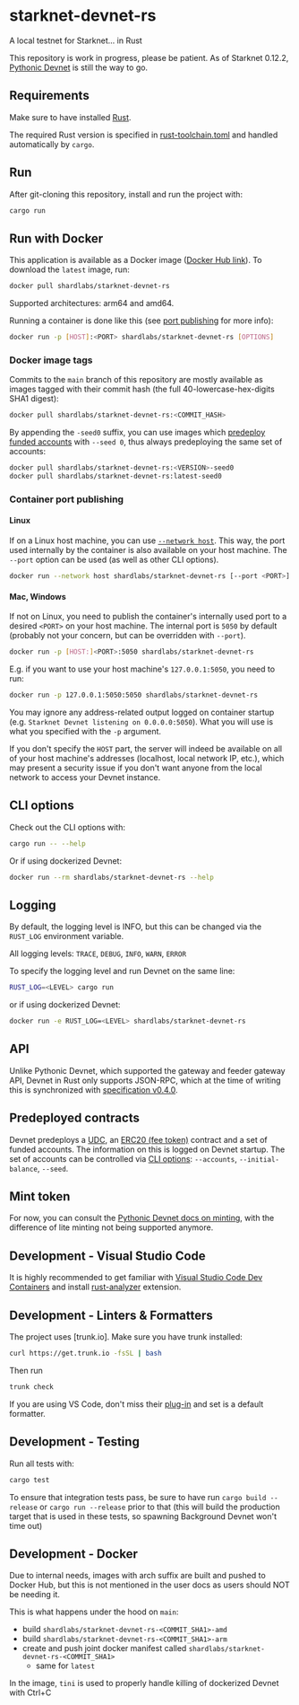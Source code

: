 # starknet-devnet-rs

A local testnet for Starknet... in Rust

This repository is work in progress, please be patient. As of Starknet 0.12.2,
[Pythonic Devnet](https://github.com/0xSpaceShard/starknet-devnet) is still the
way to go.

## Requirements

Make sure to have installed [Rust](https://www.rust-lang.org/tools/install).

The required Rust version is specified in
[rust-toolchain.toml](rust-toolchain.toml) and handled automatically by `cargo`.

## Run

After git-cloning this repository, install and run the project with:

```sh
cargo run
```

## Run with Docker

This application is available as a Docker image
([Docker Hub link](https://hub.docker.com/r/shardlabs/starknet-devnet-rs/)). To
download the `latest` image, run:

```sh
docker pull shardlabs/starknet-devnet-rs
```

Supported architectures: arm64 and amd64.

Running a container is done like this (see
[port publishing](#container-port-publishing) for more info):

```sh
docker run -p [HOST]:<PORT> shardlabs/starknet-devnet-rs [OPTIONS]
```

### Docker image tags

Commits to the `main` branch of this repository are mostly available as images
tagged with their commit hash (the full 40-lowercase-hex-digits SHA1 digest):

```sh
docker pull shardlabs/starknet-devnet-rs:<COMMIT_HASH>
```

By appending the `-seed0` suffix, you can use images which
[predeploy funded accounts](#predeployed-contracts) with `--seed 0`, thus always
predeploying the same set of accounts:

```sh
docker pull shardlabs/starknet-devnet-rs:<VERSION>-seed0
docker pull shardlabs/starknet-devnet-rs:latest-seed0
```

### Container port publishing

#### Linux

If on a Linux host machine, you can use
[`--network host`](https://docs.docker.com/network/host/). This way, the port
used internally by the container is also available on your host machine. The
`--port` option can be used (as well as other CLI options).

```sh
docker run --network host shardlabs/starknet-devnet-rs [--port <PORT>]
```

#### Mac, Windows

If not on Linux, you need to publish the container's internally used port to a
desired `<PORT>` on your host machine. The internal port is `5050` by default
(probably not your concern, but can be overridden with `--port`).

```sh
docker run -p [HOST:]<PORT>:5050 shardlabs/starknet-devnet-rs
```

E.g. if you want to use your host machine's `127.0.0.1:5050`, you need to run:

```sh
docker run -p 127.0.0.1:5050:5050 shardlabs/starknet-devnet-rs
```

You may ignore any address-related output logged on container startup (e.g.
`Starknet Devnet listening on 0.0.0.0:5050`). What you will use is what you
specified with the `-p` argument.

If you don't specify the `HOST` part, the server will indeed be available on all
of your host machine's addresses (localhost, local network IP, etc.), which may
present a security issue if you don't want anyone from the local network to
access your Devnet instance.

## CLI options

Check out the CLI options with:

```sh
cargo run -- --help
```

Or if using dockerized Devnet:

```sh
docker run --rm shardlabs/starknet-devnet-rs --help
```

## Logging

By default, the logging level is INFO, but this can be changed via the
`RUST_LOG` environment variable.

All logging levels: `TRACE`, `DEBUG`, `INFO`, `WARN`, `ERROR`

To specify the logging level and run Devnet on the same line:

```sh
RUST_LOG=<LEVEL> cargo run
```

or if using dockerized Devnet:

```sh
docker run -e RUST_LOG=<LEVEL> shardlabs/starknet-devnet-rs
```

## API

Unlike Pythonic Devnet, which supported the gateway and feeder gateway API,
Devnet in Rust only supports JSON-RPC, which at the time of writing this is
synchronized with
[specification v0.4.0](https://github.com/starkware-libs/starknet-specs/tree/v0.4.0/api).

## Predeployed contracts

Devnet predeploys a
[UDC](https://docs.openzeppelin.com/contracts-cairo/0.6.1/udc), an
[ERC20 (fee token)](https://docs.openzeppelin.com/contracts/3.x/api/token/erc20)
contract and a set of funded accounts. The information on this is logged on
Devnet startup. The set of accounts can be controlled via
[CLI options](#cli-options): `--accounts`, `--initial-balance`, `--seed`.

## Mint token

For now, you can consult the
[Pythonic Devnet docs on minting](https://0xspaceshard.github.io/starknet-devnet/docs/guide/mint-token/),
with the difference of lite minting not being supported anymore.

## Development - Visual Studio Code

It is highly recommended to get familiar with
[Visual Studio Code Dev Containers](https://code.visualstudio.com/docs/devcontainers/create-dev-container#_dockerfile)
and install [rust-analyzer](https://code.visualstudio.com/docs/languages/rust)
extension.

## Development - Linters & Formatters

The project uses [trunk.io]. Make sure you have trunk installed:

```bash
curl https://get.trunk.io -fsSL | bash
```

Then run

```bash
trunk check
```

If you are using VS Code, don't miss their [plug-in](https://marketplace.visualstudio.com/items?itemName=Trunk.io) and set
is a default formatter.

## Development - Testing

Run all tests with:

```sh
cargo test
```

To ensure that integration tests pass, be sure to have run
`cargo build --release` or `cargo run --release` prior to that (this will build
the production target that is used in these tests, so spawning Background Devnet
won't time out)

## Development - Docker

Due to internal needs, images with arch suffix are built and pushed to Docker
Hub, but this is not mentioned in the user docs as users should NOT be needing
it.

This is what happens under the hood on `main`:

- build `shardlabs/starknet-devnet-rs-<COMMIT_SHA1>-amd`
- build `shardlabs/starknet-devnet-rs-<COMMIT_SHA1>-arm`
- create and push joint docker manifest called
  `shardlabs/starknet-devnet-rs-<COMMIT_SHA1>`
  - same for `latest`

In the image, `tini` is used to properly handle killing of dockerized Devnet
with Ctrl+C
